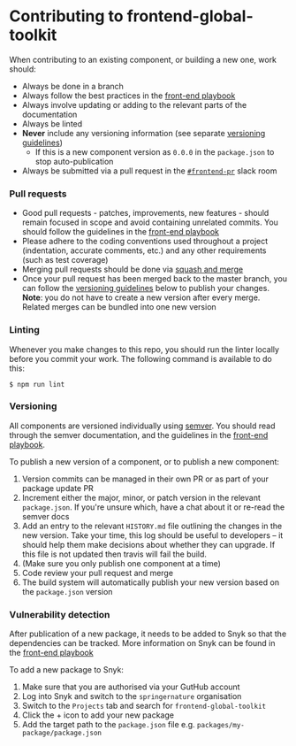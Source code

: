# Contributing to frontend-global-toolkit

When contributing to an existing component, or building a new one, work should:

- Always be done in a branch
- Always follow the best practices in the [front-end playbook](https://github.com/springernature/frontend-playbook/)
- Always involve updating or adding to the relevant parts of the documentation
- Always be linted
- **Never** include any versioning information (see separate [versioning guidelines](#versioning))
    - If this is a new component version as `0.0.0` in the `package.json` to stop auto-publication
- Always be submitted via a pull request in the [`#frontend-pr`](https://springernature.slack.com/messages/C0GJK53TQ/) slack room

### Pull requests

- Good pull requests - patches, improvements, new features - should remain focused in scope and avoid containing unrelated commits. You should follow the guidelines in the [front-end playbook](https://github.com/springernature/frontend-playbook/blob/master/practices/code-review.md)
- Please adhere to the coding conventions used throughout a project (indentation, accurate comments, etc.) and any other requirements (such as test coverage)
- Merging pull requests should be done via [squash and merge](https://help.github.com/articles/about-pull-request-merges/#squash-and-merge-your-pull-request-commits)
- Once your pull request has been merged back to the master branch, you can follow the [versioning guidelines](#versioning) below to publish your changes. **Note**: you do not have to create a new version after every merge. Related merges can be bundled into one new version

### Linting

Whenever you make changes to this repo, you should run the linter locally before you commit your work. The following command is available to do this:

```
$ npm run lint
```

### Versioning

All components are versioned individually using [semver](http://semver.org/). You should read through the semver documentation, and the guidelines in the [front-end playbook](https://github.com/springernature/frontend-playbook/blob/master/practices/semver.md).

To publish a new version of a component, or to publish a new component:

1. Version commits can be managed in their own PR or as part of your package update PR
2. Increment either the major, minor, or patch version in the relevant `package.json`. If you're unsure which, have a chat about it or re-read the semver docs
3. Add an entry to the relevant `HISTORY.md` file outlining the changes in the new version. Take your time, this log should be useful to developers – it should help them make decisions about whether they can upgrade. If this file is not updated then travis will fail the build.
4. (Make sure you only publish one component at a time)
6. Code review your pull request and merge
7. The build system will automatically publish your new version based on the `package.json` version

### Vulnerability detection

After publication of a new package, it needs to be added to Snyk so that the dependencies can be tracked. More information on Snyk can be found in the [front-end playbook](https://github.com/springernature/frontend-playbook/blob/master/practices/managing-node-projects.md#dependency-management-tools)

To add a new package to Snyk:

1. Make sure that you are authorised via your GutHub account
2. Log into Snyk and switch to the `springernature` organisation
3. Switch to the `Projects` tab and search for `frontend-global-toolkit`
4. Click the + icon to add your new package
5. Add the target path to the `package.json` file e.g. `packages/my-package/package.json`
